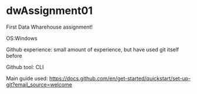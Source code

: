 # dwAssignment01

First Data Wharehouse assignment!

OS:Windows 

Github experience: small amount of experience, but have used git itself before

Github tool: CLI

Main guide used: https://docs.github.com/en/get-started/quickstart/set-up-git?email_source=welcome
